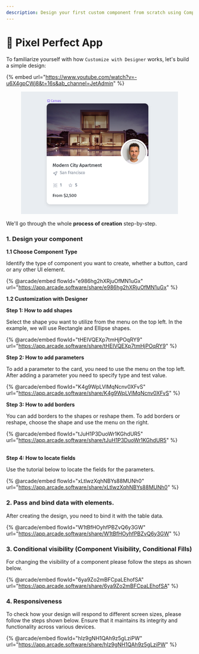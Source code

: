 ```yaml
---
description: Design your first custom component from scratch using Component Designer
---
```


# 🎨 Pixel Perfect App

To familiarize yourself with how `Customize with Designer` works, let's build a simple design:

{% embed url="https://www.youtube.com/watch?v=-u6X4gpCWj8&t=16s&ab_channel=JetAdmin" %}

<figure><img src="../../.gitbook/assets/image (1) (1) (1) (1) (1) (1).png" alt=""><figcaption></figcaption></figure>

We'll go through the whole **process of creation** step-by-step.&#x20;

### **1. Design your component**&#x20;

**1.1 Choose Component Type**

Identify the type of component you want to create, whether a button, card or any other UI element.

{% @arcade/embed flowId="e986hg2hXRjuOfMN1uGx" url="https://app.arcade.software/share/e986hg2hXRjuOfMN1uGx" %}

**1.2 Customization with Designer**

**Step 1: How to add shapes**

Select the shape you want to utilize from the menu on the top left. In the example, we will use Rectangle and Ellipse shapes.

{% @arcade/embed flowId="tHEIVQEXp7tmHjPOqRY9" url="https://app.arcade.software/share/tHEIVQEXp7tmHjPOqRY9" %}

**Step 2: How to add parameters**

To add a parameter to the card, you need to use the menu on the top left. After adding a parameter you need to specify type and test value.

{% @arcade/embed flowId="K4g9WpLVlMqNcnv0XFvS" url="https://app.arcade.software/share/K4g9WpLVlMqNcnv0XFvS" %}



**Step 3: How to add borders**

You can add borders to the shapes or reshape them. To add borders or reshape, choose the shape and use the menu on the right.

{% @arcade/embed flowId="tJuH1P3DuoWr1KGhdUR5" url="https://app.arcade.software/share/tJuH1P3DuoWr1KGhdUR5" %}

\
**Step 4: How to locate fields**

Use the tutorial below to locate the fields for the parameters.

{% @arcade/embed flowId="xLtlwzXqhNBYs88MUNh0" url="https://app.arcade.software/share/xLtlwzXqhNBYs88MUNh0" %}

### **2. Pass and bind data with elements.**

After creating the design, you need to bind it with the table data.&#x20;

{% @arcade/embed flowId="W1tBfHOyhfPBZvQ6y3GW" url="https://app.arcade.software/share/W1tBfHOyhfPBZvQ6y3GW" %}

### **3. Conditional visibility (Component Visibility, Conditional Fills)**

For changing the visibility of a component please follow the steps as shown below.

{% @arcade/embed flowId="6ya9Zo2mBFCpaLEhofSA" url="https://app.arcade.software/share/6ya9Zo2mBFCpaLEhofSA" %}

### **4. Responsiveness**

To check how your design will respond to different screen sizes, please follow the steps shown below. Ensure that it maintains its integrity and functionality across various devices.

{% @arcade/embed flowId="hIz9gNH1QAh9z5gLziPW" url="https://app.arcade.software/share/hIz9gNH1QAh9z5gLziPW" %}



